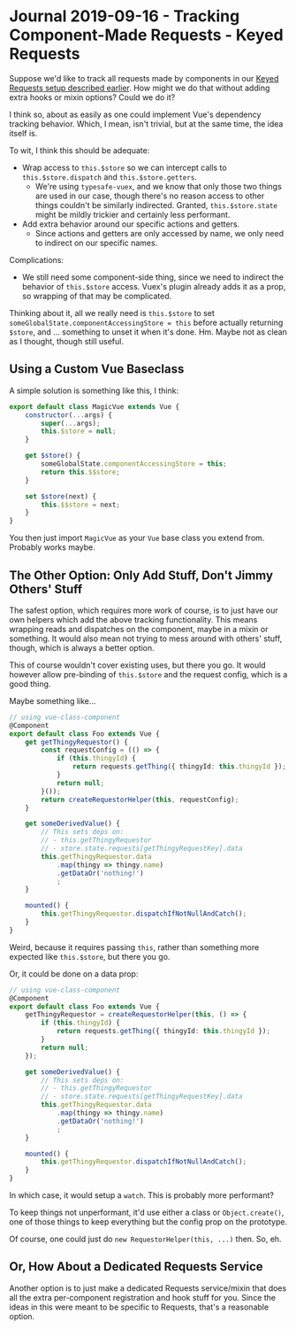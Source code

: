 Journal 2019-09-16 - Tracking Component-Made Requests - Keyed Requests
========

Suppose we'd like to track all requests made by components in our [Keyed Requests setup described earlier](./Journal%202019-05-24%20-%20Keyed%20Requests%2C%20Options%2C%20and%20Other%20Things%20Derived%20Therefrom.md).  How might we do that without adding extra hooks or mixin options?  Could we do it?

I think so, about as easily as one could implement Vue's dependency tracking behavior.  Which, I mean, isn't trivial, but at the same time, the idea itself is.

To wit, I think this should be adequate:

- Wrap access to `this.$store` so we can intercept calls to `this.$store.dispatch` and `this.$store.getters`.
    - We're using `typesafe-vuex`, and we know that only those two things are used in our case, though there's no reason access to other things couldn't be similarly indirected.  Granted, `this.$store.state` might be mildly trickier and certainly less performant.
- Add extra behavior around our specific actions and getters.
    - Since actions and getters are only accessed by name, we only need to indirect on our specific names.

Complications:

- We still need some component-side thing, since we need to indirect the behavior of `this.$store` access.  Vuex's plugin already adds it as a prop, so wrapping of that may be complicated.

Thinking about it, all we really need is `this.$store` to set `someGlobalState.componentAccessingStore = this` before actually returning `$store`, and ... something to unset it when it's done.  Hm.  Maybe not as clean as I thought, though still useful.



## Using a Custom Vue Baseclass

A simple solution is something like this, I think:

```js
export default class MagicVue extends Vue {
    constructor(...args) {
        super(...args);
        this.$store = null;
    }

    get $store() {
        someGlobalState.componentAccessingStore = this;
        return this.$$store;
    }

    set $store(next) {
        this.$$store = next;
    }
}
```

You then just import `MagicVue` as your `Vue` base class you extend from.  Probably works maybe.



## The Other Option: Only Add Stuff, Don't Jimmy Others' Stuff

The safest option, which requires more work of course, is to just have our own helpers which add the above tracking functionality.  This means wrapping reads and dispatches on the component, maybe in a mixin or something.  It would also mean not trying to mess around with others' stuff, though, which is always a better option.

This of course wouldn't cover existing uses, but there you go.  It would however allow pre-binding of `this.$store` and the request config, which is a good thing.

Maybe something like...

```typescript
// using vue-class-component
@Component
export default class Foo extends Vue {
    get getThingyRequestor() {
        const requestConfig = (() => {
            if (this.thingyId) {
                return requests.getThing({ thingyId: this.thingyId });
            }
            return null;
        }());
        return createRequestorHelper(this, requestConfig);
    }

    get someDerivedValue() {
        // This sets deps on:
        // - this.getThingyRequestor
        // - store.state.requests[getThingyRequestKey].data
        this.getThingyRequestor.data
            .map(thingy => thingy.name)
            .getDataOr('nothing!')
            ;
    }

    mounted() {
        this.getThingyRequestor.dispatchIfNotNullAndCatch();
    }
}
```

Weird, because it requires passing `this`, rather than something more expected like `this.$store`, but there you go.

Or, it could be done on a data prop:

```typescript
// using vue-class-component
@Component
export default class Foo extends Vue {
    getThingyRequestor = createRequestorHelper(this, () => {
        if (this.thingyId) {
            return requests.getThing({ thingyId: this.thingyId });
        }
        return null;
    });

    get someDerivedValue() {
        // This sets deps on:
        // - this.getThingyRequestor
        // - store.state.requests[getThingyRequestKey].data
        this.getThingyRequestor.data
            .map(thingy => thingy.name)
            .getDataOr('nothing!')
            ;
    }

    mounted() {
        this.getThingyRequestor.dispatchIfNotNullAndCatch();
    }
}
```

In which case, it would setup a `watch`.  This is probably more performant?

To keep things not unperformant, it'd use either a class or `Object.create()`, one of those things to keep everything but the config prop on the prototype.

Of course, one could just do `new RequestorHelper(this, ...)` then.  So, eh.



## Or, How About a Dedicated Requests Service

Another option is to just make a dedicated Requests service/mixin that does all the extra per-component registration and hook stuff for you.  Since the ideas in this were meant to be specific to Requests, that's a reasonable option.
